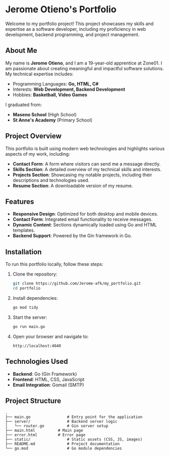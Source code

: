 # Jerome Otieno's Portfolio

Welcome to my portfolio project! This project showcases my skills and expertise as a software developer, including my proficiency in web development, backend programming, and project management.

## About Me

My name is **Jerome Otieno**, and I am a 19-year-old apprentice at Zone01. I am passionate about creating meaningful and impactful software solutions. My technical expertise includes:
- Programming Languages: **Go, HTML, C#**
- Interests: **Web Development, Backend Development**
- Hobbies: **Basketball, Video Games**

I graduated from:
- **Maseno School** (High School)
- **St Anne's Academy** (Primary School)

## Project Overview

This portfolio is built using modern web technologies and highlights various aspects of my work, including:
- **Contact Form**: A form where visitors can send me a message directly.
- **Skills Section**: A detailed overview of my technical skills and interests.
- **Projects Section**: Showcasing my notable projects, including their descriptions and technologies used.
- **Resume Section**: A downloadable version of my resume.

## Features

- **Responsive Design**: Optimized for both desktop and mobile devices.
- **Contact Form**: Integrated email functionality to receive messages.
- **Dynamic Content**: Sections dynamically loaded using Go and HTML templates.
- **Backend Support**: Powered by the Gin framework in Go.

## Installation

To run this portfolio locally, follow these steps:

1. Clone the repository:
    ```bash
    git clone https://github.com/Jerome-afk/my_portfolio.git
    cd portfolio
    ```

2. Install dependencies:
    ```bash
    go mod tidy
    ```

3. Start the server:
    ```bash
    go run main.go
    ```

4. Open your browser and navigate to:
    ```
    http://localhost:4040
    ```

## Technologies Used

- **Backend**: Go (Gin Framework)
- **Frontend**: HTML, CSS, JavaScript
- **Email Integration**: Gomail (SMTP)

## Project Structure

```plaintext
.
├── main.go                # Entry point for the application
├── server/                # Backend server logic
│   └── router.go          # Gin server setup
├── main.html          # Main page
├── error.html         # Error page
├── static/                # Static assets (CSS, JS, images)
├── README.md              # Project documentation
└── go.mod                 # Go module dependencies
